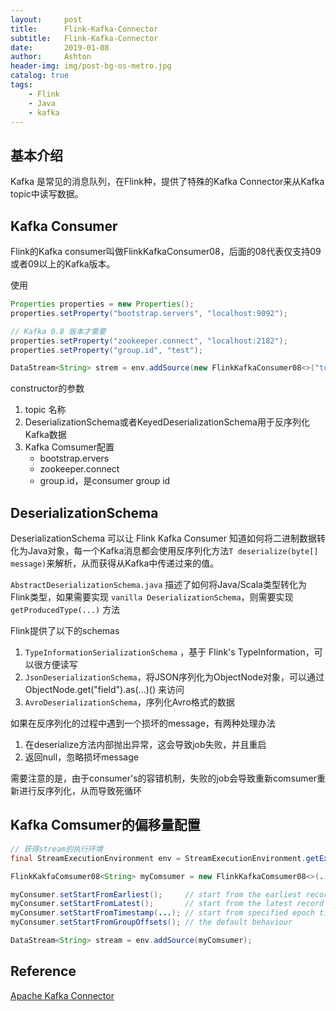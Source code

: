 ```yaml
---
layout:     post
title:      Flink-Kafka-Connector
subtitle:   Flink-Kafka-Connector
date:       2019-01-08
author:     Ashton
header-img: img/post-bg-os-metro.jpg
catalog: true
tags:
    - Flink
    - Java
    - kafka
---
```



## 基本介绍

Kafka 是常见的消息队列，在Flink种，提供了特殊的Kafka Connector来从Kafka topic中读写数据。

## Kafka Consumer

Flink的Kafka consumer叫做FlinkKafkaConsumer08，后面的08代表仅支持09或者09以上的Kafka版本。

使用

```java
Properties properties = new Properties();
properties.setProperty("bootstrap.servers", "localhost:9092");

// Kafka 0.8 版本才需要
properties.setProperty("zookeeper.connect", "localhost:2182");
properties.setProperty("group.id", "test");

DataStream<String> strem = env.addSource(new FlinkKafkaConsumer08<>("topic", new SimpleStringSchema(), properties));
```

constructor的参数

1. topic 名称
2. DeserializationSchema或者KeyedDeserializationSchema用于反序列化Kafka数据
3. Kafka Comsumer配置
    * bootstrap.ervers
    * zookeeper.connect
    * group.id，是consumer group id


## DeserializationSchema

DeserializationSchema 可以让 Flink Kafka Consumer 知道如何将二进制数据转化为Java对象，每一个Kafka消息都会使用反序列化方法`T deserialize(byte[] message)`来解析，从而获得从Kafka中传递过来的值。

`AbstractDeserializationSchema.java` 描述了如何将Java/Scala类型转化为Flink类型，如果需要实现 `vanilla DeserializationSchema`，则需要实现 `getProducedType(...)` 方法

Flink提供了以下的schemas

1. `TypeInformationSerializationSchema` ，基于 Flink's TypeInformation，可以很方便读写
2. `JsonDeserializationSchema`，将JSON序列化为ObjectNode对象，可以通过ObjectNode.get("field").as(...)() 来访问
3. `AvroDeserializationSchema`，序列化Avro格式的数据

如果在反序列化的过程中遇到一个损坏的message，有两种处理办法

1. 在deserialize方法内部抛出异常，这会导致job失败，并且重启
2. 返回null，忽略损坏message

需要注意的是，由于consumer's的容错机制，失败的job会导致重新comsumer重新进行反序列化，从而导致死循环

## Kafka Comsumer的偏移量配置

```java
// 获得stream的执行环境
final StreamExecutionEnvironment env = StreamExecutionEnvironment.getExecutionEnvironment();

FlinkKakfaComsumer08<String> myComsumer = new FlinkKafkaComsumer08<>(...);

myConsumer.setStartFromEarliest();     // start from the earliest record possible
myConsumer.setStartFromLatest();       // start from the latest record
myConsumer.setStartFromTimestamp(...); // start from specified epoch timestamp (milliseconds)
myConsumer.setStartFromGroupOffsets(); // the default behaviour

DataStream<String> stream = env.addSource(myComsumer);

```




## Reference

[Apache Kafka Connector](https://ci.apache.org/projects/flink/flink-docs-release-1.7/dev/connectors/kafka.html)
